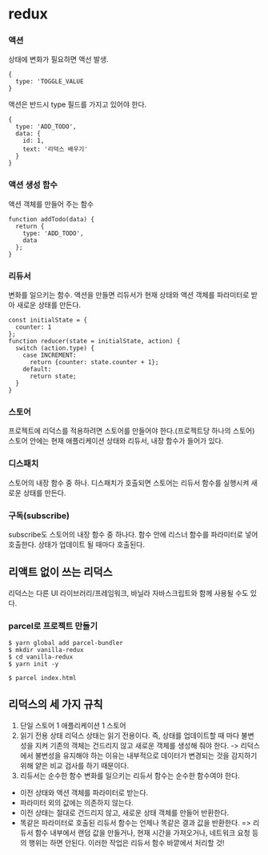# redux

### 액션
상태에 변화가 필요하면 액선 발생.
```
{
  type: 'TOGGLE_VALUE
}
```
액션은 반드시 type 필드를 가지고 있어야 한다.
```
{
  type: 'ADD_TODO',
  data: {
    id: 1,
    text: '리덕스 배우기'
  }
}
```

### 액션 생성 함수
액션 객체를 만들어 주는 함수
```
function addTodo(data) {
  return {
    type: 'ADD_TODO',
    data
  };
}
```

### 리듀서
변화를 일으키는 함수. 액션을 만들면 리듀서가 현재 상태와 액션 객체를 파라미터로 받아 새로운 상태를 만든다.
```
const initialState = {
  counter: 1
};
function reducer(state = initialState, action) {
  switch (action.type) {
    case INCREMENT:
      return {counter: state.counter + 1};
    default:
      return state;
  }
}
```

### 스토어
프로젝트에 리덕스를 적용하려면 스토어를 만들어야 한다.(프로젝트당 하나의 스토어) <br/>
스토어 안에는 현재 애플리케이션 상태와 리듀서, 내장 함수가 들어가 있다.

### 디스패치
스토어의 내장 함수 중 하나. 디스패치가 호출되면 스토어는 리듀서 함수를 실행시켜 새로운 상태를 만든다.

### 구독(subscribe)
subscribe도 스토어의 내장 함수 중 하나다. 함수 안에 리스너 함수를 파라미터로 넣어 호출한다. 상태가 업데이트 될 때마다 호출된다.

## 리액트 없이 쓰는 리덕스
리덕스는 다른 UI 라이브러리/프레임워크, 바닐라 자바스크립트와 함께 사용될 수도 있다.
### parcel로 프로젝트 만들기
```
$ yarn global add parcel-bundler
$ mkdir vanilla-redux
$ cd vanilla-redux
$ yarn init -y

$ parcel index.html
```

## 리덕스의 세 가지 규칙
1. 단일 스토어
1 애플리케이션 1 스토어
2. 읽기 전용 상태
리덕스 상태는 읽기 전용이다. 즉, 상태를 업데이트할 때 마다 불변성을 지켜 기존의 객체는 건드리지 않고 새로운 객체를 생성해 줘야 한다. -> 리덕스에서 불변성을 유지해야 하는 이유는 내부적으로 데이터가 변경되는 것을 감지하기 위해 얕은 비교 검사를 하기 때문이다.
3. 리듀서는 순수한 함수
변화를 일으키는 리듀서 함수는 순수한 함수여야 한다.
  - 이전 상태와 액션 객체를 파라미터로 받는다.
  - 파라미터 외의 값에는 의존하지 않는다.
  - 이전 상태는 절대로 건드리지 않고, 새로운 상태 객체를 만들어 반환한다.
  - 똑같은 파라미터로 호출된 리듀서 함수는 언제나 똑같은 결과 값을 반환한다.
    => 리듀서 함수 내부에서 랜덤 값을 만들거나, 현재 시간을 가져오거나, 네트워크 요청 등의 행위는 하면 안된다. 이러한 작업은 리듀서 함수 바깥에서 처리할 것!

